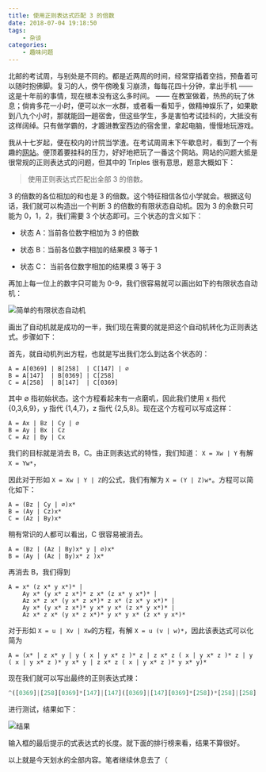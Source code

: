 ```yaml
---
title: 使用正则表达式匹配 3 的倍数
date: 2018-07-04 19:18:50
tags:
    - 杂谈
categories:
    - 趣味问题
---
```


北邮的考试周，与别处是不同的。都是近两周的时间，经常穿插着空挡，预备着可以随时抱佛脚。复习的人，傍午傍晚复习崩溃，每每花四十分钟，拿出手机 —— 这是十年前的事情，现在根本没有这么多时间。 ——  在教室做着，热热的玩了休息；倘肯多花一小时，便可以水一水群，或者看一看知乎，做精神娱乐了，如果歇到八九个小时，那就能回一趟宿舍，但这些学生，多是害怕考试挂科的，大抵没有这样阔绰。只有做学霸的，才踱进教室西边的宿舍里，拿起电脑，慢慢地玩游戏。

我从十七岁起，便在校内的计院当学渣。在考试周周末下午歇息时，看到了一个有趣的[网站](https://alf.nu/RegexGolf)。便顶着要挂科的压力，好好地把玩了一番这个网站。网站的问题大抵是很常规的正则表达式的问题，但其中的 Triples 很有意思，题意大概如下：

> 使用正则表达式匹配出全部 3 的倍数。

3 的倍数的各位相加的和也是 3 的倍数。这个特征相信各位小学就会。根据这句话，我们就可以构造出一个判断 3 的倍数的有限状态自动机。因为 3 的余数只可能为 0，1，2，我们需要 3 个状态即可。三个状态的含义如下：

- 状态 A：当前各位数字相加为 3 的倍数

- 状态 B：当前各位数字相加的结果模 3 等于 1

- 状态 C： 当前各位数字相加的结果模 3 等于 3

再加上每一位上的数字只可能为 0-9，我们很容易就可以画出如下的有限状态自动机：

![简单的有限状态自动机](https://i.loli.net/2018/07/04/5b3cb2683a75e.png)



画出了自动机就是成功的一半，我们现在需要的就是把这个自动机转化为正则表达式。步骤如下：

首先，就自动机列出方程，也就是写出我们怎么到达各个状态的：

```textile
A = A[0369] | B[258]  | C[147] | ∅
B = A[147]  | B[0369] | C[258]
C = A[258]  | B[147]  | C[0369]
```

其中 ∅ 指初始状态。这个方程看起来有一点磨叽，因此我们使用 x 指代 {0,3,6,9}，y 指代 {1,4,7}，z 指代 {2,5,8}。现在这个方程可以写成这样：

```textile
A = Ax | Bz | Cy | ∅
B = Ay | Bx | Cz
C = Az | By | Cx
```

我们的目标就是消去 B，C。由正则表达式的特性，我们知道： `X = Xw | Y` 有解 `X = Yw*`，

因此对于形如 `X = Xw | Y | Z`的公式，我们有解为 `X = (Y | Z)w*`。方程可以简化如下：

```textile
A = (Bz | Cy | ∅)x*
B = (Ay | Cz)x*
C = (Az | By)x*
```

稍有常识的人都可以看出，C 很容易被消去。

```textile
A = (Bz | (Az | By)x* y | ∅)x*
B = (Ay | (Az | By)x* z )x*
```

再消去 B，我们得到

```textile
A = x* (z x* y x*)* |
    Ay x* (y x* z x*)* z x* (z x* y x*)* |
    Az x* z x* (y x* z x*)* z x* (z x* y x*)* |
    Ay x* (y x* z x*)* y x* y x* (z x* y x*)* |
    Az x* z x* (y x* z x*)* y x* y x* (z x* y x*)*
```

对于形如 `X = u | Xv | Xw`的方程，有解 `X = u (v | w)*`，因此该表达式可以化简为

```textile
A = (x* | z x* y | y ( x | y x* z )* z | z x* z ( x | y x* z )* z | y ( x | y x* z )* y x* y | z x* z ( x | y x* z )* y x* y)*
```

现在我们就可以写出最终的正则表达式辣：

```javascript
^([0369]|[258][0369]*[147]|[147]([0369]|[147][0369]*[258])*[258]|[258][0369]*[258]([0369]|[147][0369]*[258])*[258]|[147]([0369]|[147][0369]*[258])*[147][0369]*[147]|[258][0369]*[258]([0369]|[147][0369]*[258])*[147][0369]*[147])*$
```

进行测试，结果如下：

![结果](https://i.loli.net/2018/07/04/5b3cc42341c95.png)

输入框的最后提示的式表达式的长度。就下面的排行榜来看，结果不算很好。

以上就是今天划水的全部内容。笔者继续休息去了（


